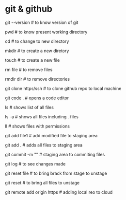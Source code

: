 # git & github
git --version # to know version of git

pwd # to know present working directory

cd  # to change to new directory

mkdir # to create a new diretory

touch # to create a new file

rm file # to remove files

rmdir dir # to remove directories

git clone https/ssh # to clone github repo to local machine

git code . # opens a code editor 

ls # shows list of all files

ls -a # shows all files including . files

ll # shows files with permissions

git add file1 # add modified file to staging area

git add . # adds all files to staging area 

git commit -m "" # staging area to commiting files 

git log # to see changes made

git reset file # to bring brack from stage to unstage

git reset # to bring all files to unstage

git remote add origin https # adding local reo to cloud


